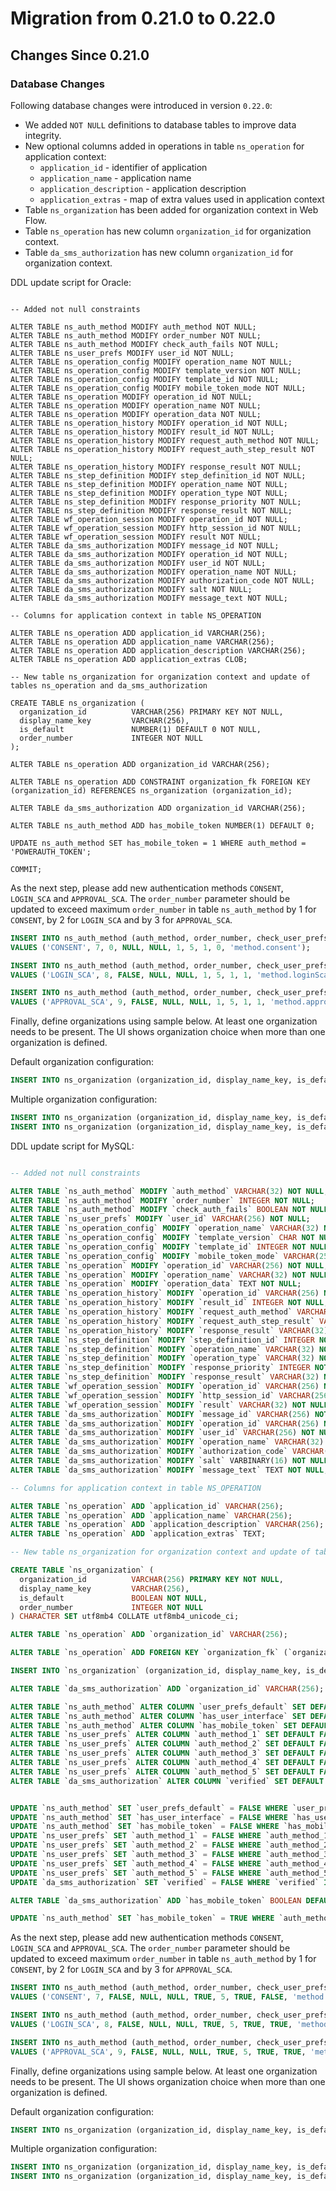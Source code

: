 # Migration from 0.21.0 to 0.22.0

## Changes Since 0.21.0

### Database Changes

Following database changes were introduced in version `0.22.0`:
 
- We added `NOT NULL` definitions to database tables to improve data integrity.
- New optional columns added in operations in table `ns_operation` for application context:
  - `application_id` - identifier of application
  - `application_name` - application name
  - `application_description` - application description
  - `application_extras` - map of extra values used in application context
- Table `ns_organization` has been added for organization context in Web Flow.
- Table `ns_operation` has new column `organization_id` for organization context.
- Table `da_sms_authorization` has new column `organization_id` for organization context.
  
DDL update script for Oracle:
```

-- Added not null constraints 

ALTER TABLE ns_auth_method MODIFY auth_method NOT NULL;
ALTER TABLE ns_auth_method MODIFY order_number NOT NULL;
ALTER TABLE ns_auth_method MODIFY check_auth_fails NOT NULL;
ALTER TABLE ns_user_prefs MODIFY user_id NOT NULL;
ALTER TABLE ns_operation_config MODIFY operation_name NOT NULL;
ALTER TABLE ns_operation_config MODIFY template_version NOT NULL;
ALTER TABLE ns_operation_config MODIFY template_id NOT NULL;
ALTER TABLE ns_operation_config MODIFY mobile_token_mode NOT NULL;
ALTER TABLE ns_operation MODIFY operation_id NOT NULL;
ALTER TABLE ns_operation MODIFY operation_name NOT NULL;
ALTER TABLE ns_operation MODIFY operation_data NOT NULL;
ALTER TABLE ns_operation_history MODIFY operation_id NOT NULL;
ALTER TABLE ns_operation_history MODIFY result_id NOT NULL;
ALTER TABLE ns_operation_history MODIFY request_auth_method NOT NULL;
ALTER TABLE ns_operation_history MODIFY request_auth_step_result NOT NULL;
ALTER TABLE ns_operation_history MODIFY response_result NOT NULL;
ALTER TABLE ns_step_definition MODIFY step_definition_id NOT NULL;
ALTER TABLE ns_step_definition MODIFY operation_name NOT NULL;
ALTER TABLE ns_step_definition MODIFY operation_type NOT NULL;
ALTER TABLE ns_step_definition MODIFY response_priority NOT NULL;
ALTER TABLE ns_step_definition MODIFY response_result NOT NULL;
ALTER TABLE wf_operation_session MODIFY operation_id NOT NULL;
ALTER TABLE wf_operation_session MODIFY http_session_id NOT NULL;
ALTER TABLE wf_operation_session MODIFY result NOT NULL;
ALTER TABLE da_sms_authorization MODIFY message_id NOT NULL;
ALTER TABLE da_sms_authorization MODIFY operation_id NOT NULL;
ALTER TABLE da_sms_authorization MODIFY user_id NOT NULL;
ALTER TABLE da_sms_authorization MODIFY operation_name NOT NULL;
ALTER TABLE da_sms_authorization MODIFY authorization_code NOT NULL;
ALTER TABLE da_sms_authorization MODIFY salt NOT NULL;
ALTER TABLE da_sms_authorization MODIFY message_text NOT NULL;

-- Columns for application context in table NS_OPERATION 

ALTER TABLE ns_operation ADD application_id VARCHAR(256);
ALTER TABLE ns_operation ADD application_name VARCHAR(256);
ALTER TABLE ns_operation ADD application_description VARCHAR(256);
ALTER TABLE ns_operation ADD application_extras CLOB;

-- New table ns_organization for organization context and update of tables ns_operation and da_sms_authorization

CREATE TABLE ns_organization (
  organization_id          VARCHAR(256) PRIMARY KEY NOT NULL,
  display_name_key         VARCHAR(256),
  is_default               NUMBER(1) DEFAULT 0 NOT NULL,
  order_number             INTEGER NOT NULL
);

ALTER TABLE ns_operation ADD organization_id VARCHAR(256);

ALTER TABLE ns_operation ADD CONSTRAINT organization_fk FOREIGN KEY (organization_id) REFERENCES ns_organization (organization_id);

ALTER TABLE da_sms_authorization ADD organization_id VARCHAR(256);

ALTER TABLE ns_auth_method ADD has_mobile_token NUMBER(1) DEFAULT 0;

UPDATE ns_auth_method SET has_mobile_token = 1 WHERE auth_method = 'POWERAUTH_TOKEN';

COMMIT;
```

As the next step, please add new authentication methods `CONSENT`, `LOGIN_SCA` and `APPROVAL_SCA`. The `order_number` parameter should be updated to exceed maximum `order_number` in table `ns_auth_method` by 1 for `CONSENT`, by 2 for `LOGIN_SCA` and by 3 for `APPROVAL_SCA`.

```sql
INSERT INTO ns_auth_method (auth_method, order_number, check_user_prefs, user_prefs_column, user_prefs_default, check_auth_fails, max_auth_fails, has_user_interface, has_mobile_token, display_name_key)
VALUES ('CONSENT', 7, 0, NULL, NULL, 1, 5, 1, 0, 'method.consent');

INSERT INTO ns_auth_method (auth_method, order_number, check_user_prefs, user_prefs_column, user_prefs_default, check_auth_fails, max_auth_fails, has_user_interface, has_mobile_token, display_name_key)
VALUES ('LOGIN_SCA', 8, FALSE, NULL, NULL, 1, 5, 1, 1, 'method.loginSca');

INSERT INTO ns_auth_method (auth_method, order_number, check_user_prefs, user_prefs_column, user_prefs_default, check_auth_fails, max_auth_fails, has_user_interface, has_mobile_token, display_name_key)
VALUES ('APPROVAL_SCA', 9, FALSE, NULL, NULL, 1, 5, 1, 1, 'method.approvalSca');
```

Finally, define organizations using sample below. At least one organization needs to be present. The UI shows organization choice when more than one organization is defined.

Default organization configuration:
```sql
INSERT INTO ns_organization (organization_id, display_name_key, is_default, order_number) VALUES ('DEFAULT', null, 1, 1);
```

Multiple organization configuration:
```sql
INSERT INTO ns_organization (organization_id, display_name_key, is_default, order_number) VALUES ('RETAIL', 'organization.retail', 1, 1);
INSERT INTO ns_organization (organization_id, display_name_key, is_default, order_number) VALUES ('SME', 'organization.sme', 0, 2);
```

DDL update script for MySQL:
```sql

-- Added not null constraints 

ALTER TABLE `ns_auth_method` MODIFY `auth_method` VARCHAR(32) NOT NULL;
ALTER TABLE `ns_auth_method` MODIFY `order_number` INTEGER NOT NULL;
ALTER TABLE `ns_auth_method` MODIFY `check_auth_fails` BOOLEAN NOT NULL;
ALTER TABLE `ns_user_prefs` MODIFY `user_id` VARCHAR(256) NOT NULL;
ALTER TABLE `ns_operation_config` MODIFY `operation_name` VARCHAR(32) NOT NULL;
ALTER TABLE `ns_operation_config` MODIFY `template_version` CHAR NOT NULL;
ALTER TABLE `ns_operation_config` MODIFY `template_id` INTEGER NOT NULL;
ALTER TABLE `ns_operation_config` MODIFY `mobile_token_mode` VARCHAR(256) NOT NULL;
ALTER TABLE `ns_operation` MODIFY `operation_id` VARCHAR(256) NOT NULL;
ALTER TABLE `ns_operation` MODIFY `operation_name` VARCHAR(32) NOT NULL;
ALTER TABLE `ns_operation` MODIFY `operation_data` TEXT NOT NULL;
ALTER TABLE `ns_operation_history` MODIFY `operation_id` VARCHAR(256) NOT NULL;
ALTER TABLE `ns_operation_history` MODIFY `result_id` INTEGER NOT NULL;
ALTER TABLE `ns_operation_history` MODIFY `request_auth_method` VARCHAR(32) NOT NULL;
ALTER TABLE `ns_operation_history` MODIFY `request_auth_step_result` VARCHAR(32) NOT NULL;
ALTER TABLE `ns_operation_history` MODIFY `response_result` VARCHAR(32) NOT NULL;
ALTER TABLE `ns_step_definition` MODIFY `step_definition_id` INTEGER NOT NULL;
ALTER TABLE `ns_step_definition` MODIFY `operation_name` VARCHAR(32) NOT NULL;
ALTER TABLE `ns_step_definition` MODIFY `operation_type` VARCHAR(32) NOT NULL;
ALTER TABLE `ns_step_definition` MODIFY `response_priority` INTEGER NOT NULL;
ALTER TABLE `ns_step_definition` MODIFY `response_result` VARCHAR(32) NOT NULL;
ALTER TABLE `wf_operation_session` MODIFY `operation_id` VARCHAR(256) NOT NULL;
ALTER TABLE `wf_operation_session` MODIFY `http_session_id` VARCHAR(256) NOT NULL;
ALTER TABLE `wf_operation_session` MODIFY `result` VARCHAR(32) NOT NULL;
ALTER TABLE `da_sms_authorization` MODIFY `message_id` VARCHAR(256) NOT NULL;
ALTER TABLE `da_sms_authorization` MODIFY `operation_id` VARCHAR(256) NOT NULL;
ALTER TABLE `da_sms_authorization` MODIFY `user_id` VARCHAR(256) NOT NULL;
ALTER TABLE `da_sms_authorization` MODIFY `operation_name` VARCHAR(32) NOT NULL;
ALTER TABLE `da_sms_authorization` MODIFY `authorization_code` VARCHAR(32) NOT NULL;
ALTER TABLE `da_sms_authorization` MODIFY `salt` VARBINARY(16) NOT NULL;
ALTER TABLE `da_sms_authorization` MODIFY `message_text` TEXT NOT NULL;

-- Columns for application context in table NS_OPERATION

ALTER TABLE `ns_operation` ADD `application_id` VARCHAR(256);
ALTER TABLE `ns_operation` ADD `application_name` VARCHAR(256);
ALTER TABLE `ns_operation` ADD `application_description` VARCHAR(256);
ALTER TABLE `ns_operation` ADD `application_extras` TEXT;

-- New table ns_organization for organization context and update of tables ns_operation and da_sms_authorization

CREATE TABLE `ns_organization` (
  organization_id          VARCHAR(256) PRIMARY KEY NOT NULL,
  display_name_key         VARCHAR(256),
  is_default               BOOLEAN NOT NULL,
  order_number             INTEGER NOT NULL
) CHARACTER SET utf8mb4 COLLATE utf8mb4_unicode_ci;

ALTER TABLE `ns_operation` ADD `organization_id` VARCHAR(256);

ALTER TABLE `ns_operation` ADD FOREIGN KEY `organization_fk` (`organization_id`) REFERENCES `ns_organization` (`organization_id`);

INSERT INTO `ns_organization` (organization_id, display_name_key, is_default, order_number) VALUES ('DEFAULT', null, TRUE, 1);

ALTER TABLE `da_sms_authorization` ADD `organization_id` VARCHAR(256);

ALTER TABLE `ns_auth_method` ALTER COLUMN `user_prefs_default` SET DEFAULT FALSE;
ALTER TABLE `ns_auth_method` ALTER COLUMN `has_user_interface` SET DEFAULT FALSE;
ALTER TABLE `ns_auth_method` ALTER COLUMN `has_mobile_token` SET DEFAULT FALSE;
ALTER TABLE `ns_user_prefs` ALTER COLUMN `auth_method_1` SET DEFAULT FALSE;
ALTER TABLE `ns_user_prefs` ALTER COLUMN `auth_method_2` SET DEFAULT FALSE;
ALTER TABLE `ns_user_prefs` ALTER COLUMN `auth_method_3` SET DEFAULT FALSE;
ALTER TABLE `ns_user_prefs` ALTER COLUMN `auth_method_4` SET DEFAULT FALSE;
ALTER TABLE `ns_user_prefs` ALTER COLUMN `auth_method_5` SET DEFAULT FALSE;
ALTER TABLE `da_sms_authorization` ALTER COLUMN `verified` SET DEFAULT FALSE;


UPDATE `ns_auth_method` SET `user_prefs_default` = FALSE WHERE `user_prefs_default` IS NULL;
UPDATE `ns_auth_method` SET `has_user_interface` = FALSE WHERE `has_user_interface` IS NULL;
UPDATE `ns_auth_method` SET `has_mobile_token` = FALSE WHERE `has_mobile_token` IS NULL;
UPDATE `ns_user_prefs` SET `auth_method_1` = FALSE WHERE `auth_method_1` IS NULL;
UPDATE `ns_user_prefs` SET `auth_method_2` = FALSE WHERE `auth_method_2` IS NULL;
UPDATE `ns_user_prefs` SET `auth_method_3` = FALSE WHERE `auth_method_3` IS NULL;
UPDATE `ns_user_prefs` SET `auth_method_4` = FALSE WHERE `auth_method_4` IS NULL;
UPDATE `ns_user_prefs` SET `auth_method_5` = FALSE WHERE `auth_method_5` IS NULL;
UPDATE `da_sms_authorization` SET `verified` = FALSE WHERE `verified` IS NULL;

ALTER TABLE `da_sms_authorization` ADD `has_mobile_token` BOOLEAN DEFAULT FALSE;

UPDATE `ns_auth_method` SET `has_mobile_token` = TRUE WHERE `auth_method` = 'POWERAUTH_TOKEN';
```

As the next step, please add new authentication methods `CONSENT`, `LOGIN_SCA` and `APPROVAL_SCA`. The `order_number` parameter should be updated to exceed maximum `order_number` in table `ns_auth_method` by 1 for `CONSENT`, by 2 for `LOGIN_SCA` and by 3 for `APPROVAL_SCA`.

```sql
INSERT INTO ns_auth_method (auth_method, order_number, check_user_prefs, user_prefs_column, user_prefs_default, check_auth_fails, max_auth_fails, has_user_interface, has_mobile_token, display_name_key)
VALUES ('CONSENT', 7, FALSE, NULL, NULL, TRUE, 5, TRUE, FALSE, 'method.consent');

INSERT INTO ns_auth_method (auth_method, order_number, check_user_prefs, user_prefs_column, user_prefs_default, check_auth_fails, max_auth_fails, has_user_interface, has_mobile_token, display_name_key)
VALUES ('LOGIN_SCA', 8, FALSE, NULL, NULL, TRUE, 5, TRUE, TRUE, 'method.loginSca');

INSERT INTO ns_auth_method (auth_method, order_number, check_user_prefs, user_prefs_column, user_prefs_default, check_auth_fails, max_auth_fails, has_user_interface, has_mobile_token, display_name_key)
VALUES ('APPROVAL_SCA', 9, FALSE, NULL, NULL, TRUE, 5, TRUE, TRUE, 'method.approvalSca');
```

Finally, define organizations using sample below. At least one organization needs to be present. The UI shows organization choice when more than one organization is defined.

Default organization configuration:
```sql
INSERT INTO ns_organization (organization_id, display_name_key, is_default, order_number) VALUES ('DEFAULT', null, 1, 1);
```

Multiple organization configuration:
```sql
INSERT INTO ns_organization (organization_id, display_name_key, is_default, order_number) VALUES ('RETAIL', 'organization.retail', TRUE, 1);
INSERT INTO ns_organization (organization_id, display_name_key, is_default, order_number) VALUES ('SME', 'organization.sme', FALSE, 2);
```

